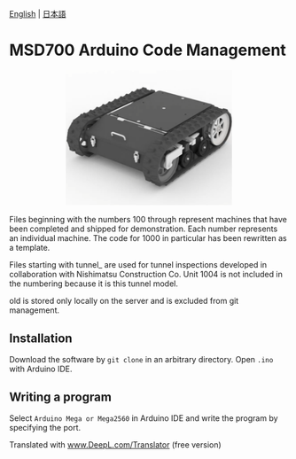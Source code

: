 [English](README.en.md) | [日本語](README.md)

# MSD700 Arduino Code Management

<div align="center">
<img src="./photo/100x.png" width="300" />
</div>

Files beginning with the numbers 100 through represent machines that have been completed and shipped for demonstration.
Each number represents an individual machine.
The code for 1000 in particular has been rewritten as a template.

Files starting with tunnel_ are used for tunnel inspections developed in collaboration with Nishimatsu Construction Co.
Unit 1004 is not included in the numbering because it is this tunnel model.

old is stored only locally on the server and is excluded from git management.

## Installation
Download the software by `git clone` in an arbitrary directory.
Open `.ino` with Arduino IDE.

## Writing a program
Select `Arduino Mega or Mega2560` in Arduino IDE and write the program by specifying the port.

Translated with www.DeepL.com/Translator (free version)